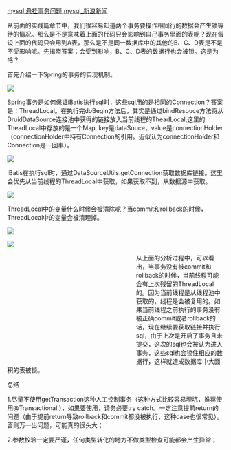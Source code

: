 [mysql 悬挂事务问题|mysql\_新浪新闻](http://k.sina.com.cn/article_1939498534_739a6626019016ea2.html)

从前面的实践篇章节中，我们很容易知道两个事务要操作相同行的数据会产生锁等待的情况。那么是不是意味着上面的代码只会影响到自己事务里面的表呢？现在假设上面的代码只会用到A表，那么是不是同一数据库中的其他的B、C、D表是不是不受影响呢。先揭晓答案：会受到影响，B、C、D表的数据行也会被锁。这是为啥？

首先介绍一下Spring的事务的实现机制。

![](http://k.sina.com.cn//n.sinaimg.cn/sinakd20220916s/666/w1080h386/20220916/35fe-eb0fe14ff7c1736502b40b2a7c0e80cf.png)

Spring事务是如何保证iBatis执行sql时，这些sql用的是相同的Connection？答案是：ThreadLocal。在执行完doBegin方法后，其实是通过bindResouce方法将从DruidDataSource连接池中获得的链接放入当前线程的TheadLocal,这里的TheadLocal中存放的是一个Map, key是dataSouce，value是connectionHolder（connectionHolder中持有Connection的引用。近似认为connectionHolder和Connection是一回事）。

![](http://k.sina.com.cn//n.sinaimg.cn/sinakd20220916s/767/w1080h487/20220916/e444-ec90e46f4bcf3529e3e8051408e1f0b1.png)

IBatis在执行sql时，通过DataSourceUtils.getConnection获取数据库链接。这里会优先从当前线程的ThreadLocal中获取，如果获取不到，从数据源中获取。

![](http://k.sina.com.cn//n.sinaimg.cn/sinakd20220916s/45/w1080h565/20220916/62f0-82fd15ba0c684cd43274986b0e9abd17.png)

ThreadLocal中的变量什么时候会被清除呢？当commit和rollback的时候，ThreadLocal中的变量会被清理掉。

![](http://k.sina.com.cn//n.sinaimg.cn/sinakd20220916s/669/w1080h389/20220916/6496-b46ac425ba9624fadd6bc5a69ac3d195.png)

![](http://k.sina.com.cn//n.sinaimg.cn/sinakd20220916s/498/w1080h218/20220916/f5a2-eadf3e2cf60d3582f6c8ba2bc1205062.png)

<iframe adtypeturning="false" width="300px" height="250px" frameborder="0" marginwidth="0" marginheight="0" vspace="0" hspace="0" allowtransparency="true" scrolling="no" sandbox="allow-popups allow-same-origin allow-scripts allow-top-navigation-by-user-activation" src="javascript:'<html><body style=background:transparent;></body></html>'" id="sinaadtk_sandbox_id_8" style="float:left;" name="sinaadtk_sandbox_id_8"></iframe>

从上面的分析过程中，可以看出，当事务没有被commit和rollback的时候，当前线程可能会有上次残留的ThreadLocal的。因为当前线程是从线程池中获取的，线程是会被复用的。如果当前线程之前执行的事务没有被正确commit或者rollback的话，现在继续要获取链接并执行sql，由于上次是开启了事务且未提交，这次的sql也会被认为进入事务，这些sql也会锁住相应的数据行，这样就造成数据库中大面积的表被锁。

总结

1.尽量不使用getTransaction这种人工控制事务（这种方式比较容易埋坑，推荐使用@Transactional ），如果要使用，请务必要try catch。一定注意提前return的问题（由于提前return导致rollback和commit都没被执行，这种case也很常见）。否则万一出问题，可能真的很头大；

2.参数校验一定要严谨，任何类型转化的地方不做类型检查可能都会产生异常；